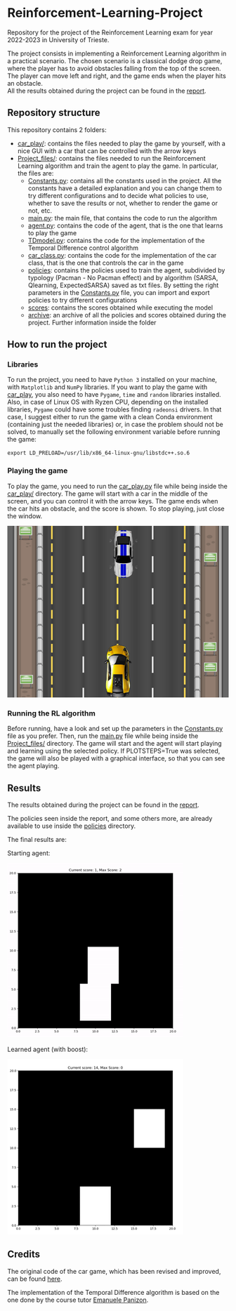 # Reinforcement-Learning-Project
Repository for the project of the Reinforcement Learning exam for year 2022-2023 in University of Trieste.

The project consists in implementing a Reinforcement Learning algorithm in a practical scenario. The chosen scenario is a classical dodge drop game, where the player has to avoid obstacles falling from the top of the screen. The player can move left and right, and the game ends when the player hits an obstacle.\
All the results obtained during the project can be found in the [report](./report.pdf).


## Repository structure
This repository contains 2 folders:

- [car_play/](./car_play): contains the files needed to play the game by yourself, with a nice GUI with a car that can be controlled with the arrow keys
- [Project_files/](./Project_files): contains the files needed to run the Reinforcement Learning algorithm and train the agent to play the game. In particular, the files are:
  - [Constants.py](./Project_files/Constants.py): contains all the constants used in the project. All the constants have a detailed explanation and you can change them to try different configurations and to decide what policies to use, whether to save the results or not, whether to render the game or not, etc.
  - [main.py](./Project_files/main.py): the main file, that contains the code to run the algorithm 
  - [agent.py](./Project_files/agent.py): contains the code of the agent, that is the one that learns to play the game
  - [TDmodel.py](./Project_files/TDmodel.py): contains the code for the implementation of the Temporal Difference control algorithm
  - [car_class.py](./Project_files/car_class.py): contains the code for the implementation of the car class, that is the one that controls the car in the game
  - [policies](./Project_files/policies): contains the policies used to train the agent, subdivided by typology (Pacman - No Pacman effect) and by algorithm (SARSA, Qlearning, ExpectedSARSA) saved as txt files. By setting the right parameters in the [Constants.py](./Project_files/Constants.py) file, you can import and export policies to try different configurations
  - [scores](./Project_files/scores): contains the scores obtained while executing the model
  - [archive](./Project_files/): an archive of all the policies and scores obtained during the project. Further information inside the folder

## How to run the project

### Libraries
To run the project, you need to have `Python 3` installed on your machine, with `Matplotlib` and `NumPy` libraries. If you want to play the game with [car_play](./car_play), you also need to have `Pygame`, `time` and `random` libraries installed.
Also, in case of Linux OS with Ryzen CPU, depending on the installed libraries, `Pygame` could have some troubles finding `radeonsi` drivers. In that case, I suggest either to run the game with a clean Conda environment (containing just the needed libraries) or, in case the problem should not be solved, to manually set the following environment variable before running the game:

```{}
export LD_PRELOAD=/usr/lib/x86_64-linux-gnu/libstdc++.so.6
```

### Playing the game

To play the game, you need to run the [car_play.py](./car_play/car_play.py) file while being inside the [car_play/](./car_play) directory. The game will start with a car in the middle of the screen, and you can control it with the arrow keys. The game ends when the car hits an obstacle, and the score is shown. To stop playing, just close the window.

<img src="/images/play.png"/>

### Running the RL algorithm

Before running, have a look and set up the parameters in the [Constants.py](./Project_files/Constants.py) file as you prefer. Then, run the [main.py](./Project_files/main.py) file while being inside the [Project_files/](./Project_files) directory. The game will start and the agent will start playing and learning using the selected policy. If PLOTSTEPS=True was selected, the game will also be played with a graphical interface, so that you can see the agent playing.

## Results

The results obtained during the project can be found in the [report](./report.pdf).

The policies seen inside the report, and some others more, are already available to use inside the [policies](./Project_files/policies) directory.

The final results are:

Starting agent:

<img src="/images/starting.gif"/>


Learned agent (with boost):

<img src="/images/improved.gif"/>



## Credits

The original code of the car game, which has been revised and improved, can be found [here](https://geekyhumans.com/how-to-create-a-car-racing-game-in-python/).

The implementation of the Temporal Difference algorithm is based on the one done by the course tutor [Emanuele Panizon](https://www.ictp.it/member/emanuele-panizon).


